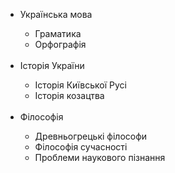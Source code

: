 <!DOCTYPE html>
<html lang="en">
<head>
   <meta charset="UTF-8">
   <meta http-equiv="X-UA-Compatible" content="IE=edge">
   <meta name="viewport" content="width=device-width, initial-scale=1.0">
</head>
<body>
   <ul>
      <li>Українська мова</li>
         <ul>
            <li>Граматика</li>
            <li>Орфографія</li>
         </ul>
         <br>
         <li>Історія України</li>
         <ul>
            <li>Історія Київської Русі</li>
            <li>Історія козацтва</li>
         </ul>
         <br>
         <li>Філософія</li>
         <ul>
            <li>Древньогрецькі філософи</li>
            <li>Філософія сучасності</li>
            <li>Проблеми наукового пізнання</li>
         </ul>
   </ul>
</body>
</html>

